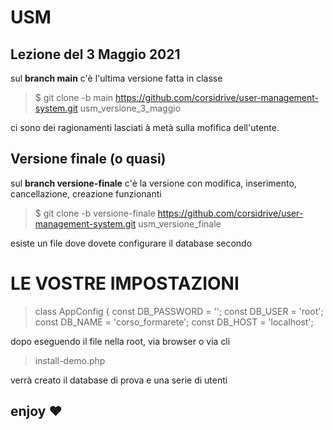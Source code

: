 # USM


## Lezione del 3 Maggio 2021
sul **branch main** c'è l'ultima versione fatta in classe

> $ git clone -b main https://github.com/corsidrive/user-management-system.git usm_versione_3_maggio

ci sono dei ragionamenti lasciati à metà sulla mofifica dell'utente.


## Versione finale (o quasi)

sul **branch versione-finale** c'è la versione con modifica, inserimento, cancellazione, creazione funzionanti

> $ git clone -b versione-finale https://github.com/corsidrive/user-management-system.git usm_versione_finale

esiste un file dove dovete configurare il database secondo 

# LE VOSTRE IMPOSTAZIONI 

> class AppConfig {
> const DB_PASSWORD = '';
> const DB_USER = 'root';
> const DB_NAME = 'corso_formarete';
> const DB_HOST = 'localhost';


dopo eseguendo il file nella root, via browser o via cli

> install-demo.php 

verrà creato il database di prova e una serie di utenti

## enjoy ❤


